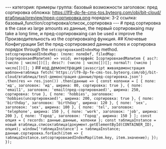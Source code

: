 --- категория: примеры группа: базовый возможности заголовок: пред сортировка обложка: https://lf9-dp-fe-cms-tos.byteorg.com/obj/bit-cloud/втаблица/preview/пред-сортировка.png порядок: 3-2 ссылка: базовый_function/сортировка/список_сортировка --- # пред сортировка в the case из large amounts из данные, the первый сортировкаing may take a long time, и пред-сортировкаing can be used к improve the Производительность из the сортировкаing функция. ## Ключевые Конфигурации Set the пред-сортировкаed данные полеs и сортировка порядок through the `setсортировкаedIndexMap` method. ``` setсортировкаedIndexMap: (поле: полеDef, filedMap: IсортировкаedMапиtem) => void; интерфейс IсортировкаedMапиtem { asc?: (число | число[])[]; desc?: (число | число[])[]; normal?: (число | число[])[]; } ``` ## код демонстрация ```javascript живаядемонстрация шаблон=втаблица fetch('https://lf9-dp-fe-cms-tos.byteorg.com/obj/bit-cloud/втаблица/test-демонстрация-данные/пред-сортировка.json') .then(res => res.json()) .then(данные => { const колонки = [ { поле: 'ид', заголовок: 'ид', ширина: 80, сортировка: true }, { поле: 'email1', заголовок: 'email(пред-сортировкаed)', ширина: 250, сортировка: true }, { поле: 'hobbies', заголовок: 'hobbies(unсортировкаed)', ширина: 200, сортировка: true }, { поле: 'birthday', заголовок: 'birthday', ширина: 120 }, { поле: 'sex', заголовок: 'sex', ширина: 100 }, { поле: 'tel', заголовок: 'telephone', ширина: 150 }, { поле: 'work', заголовок: 'job', ширина: 200 }, { поле: 'Город', заголовок: 'Город', ширина: 150 } ]; const опция = { records: данные.данные, колонки }; const таблицаInstance = новый втаблица.списоктаблица(документ.getElementById(CONTAINER_ID), опция); window['таблицаInstance'] = таблицаInstance; данные.сортировка.forEach(item => { таблицаInstance.setсортировкаedIndexMap(item.key, item.значение); }); }); ``` 